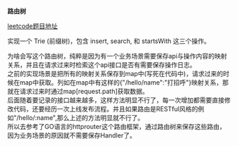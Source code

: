 **路由树**

[leetcode题目地址](https://leetcode-cn.com/problems/implement-trie-prefix-tree/)

实现一个 Trie (前缀树)，包含 insert, search, 和 startsWith 这三个操作。

为啥会写这个路由树，纯粹是因为有一个业务场景需要保存api与操作内容的映射关系，并且在请求过来时检索这个api接口是否有需要保存操作日志。  
之前的实现场景是把所有的映射关系保存到map中(写死在代码中)，请求过来的时候在map中获取。列如在map中有这样的{"/hello/name":"打招呼"}映射关系，那就在请求过来时通过map[request.path]获取数据。  
后面随着要记录的接口越来越多，这样方法明显不行了，每一次增加都需要直接修改代码，还要经历一次上线发布流程。并且如果路由是RESTful风格的例如"/hello/:name",那么上述的方法明显就不行了。  
所以去参考了GO语言的httprouter这个路由框架，通过路由树来保存这些路由，因为业务场景的原因就不需要保存Handler了。